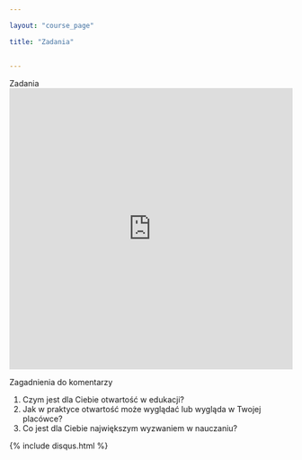 ```yaml
---

layout: "course_page"

title: "Zadania"


---
```



<div class="text-center screen-title">
Zadania
</div>

<div class="row">
  <div class="col-md-12 col-xs-12">
   <div class="embed-responsive embed-responsive-16by9"> 
   <iframe src="https://learningapps.org/watch?v=p34yh6myn18" style="border:0px;width:100%;height:500px" webkitallowfullscreen="true" mozallowfullscreen="true"></iframe></div></div>
</div>

<div class="screen-content">
  <p>Zagadnienia do komentarzy</p> 
<p>
<ol>
<li class="number">Czym jest dla Ciebie otwartość w edukacji?</li>
<li class="number">Jak w praktyce otwartość może wyglądać lub wygląda w Twojej placówce?</li>
<li class="number">Co jest dla Ciebie największym wyzwaniem w nauczaniu?</li>
</ol>
</p>

</div> 
{% include disqus.html %} 
